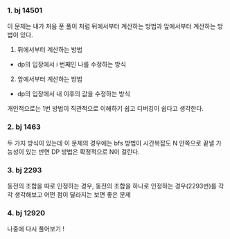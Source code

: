### 1. bj 14501

이 문제는 내가 처음 푼 풀이 처럼 뒤에서부터 계산하는 방법과 앞에서부터 계산하는 방법이 있다.
1. 뒤에서부터 계산하는 방법 
- dp의 입장에서 i 번째인 나를 수정하는 방식
2. 앞에서부터 계산하는 방법
- dp의 입장에서 내 이후의 값을 수정하는 방식

개인적으로는 1번 방법이 직관적으로 이해하기 쉽고 디버깅이 쉽다고 생각한다.


### 2. bj 1463
두 가지 방식이 있는데 이 문제의 경우에는 bfs 방법이 시간복잡도 N 안쪽으로 끝낼 가능성이 있는 반면 DP 방법은 확정적으로 N이 걸린다.


### 3. bj 2293
동전의 조합을 따로 인정하는 경우, 동전의 조합을 하나로 인정하는 경우(2293번)를 각각 생각해보고 어떤 점이 달라지는 보면 좋은 문제


### 4. bj 12920
나중에 다시 풀어보기 !